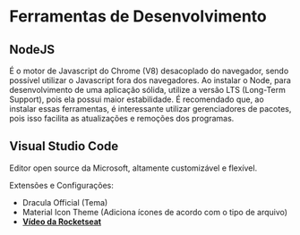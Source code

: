 # Ferramentas de Desenvolvimento

## NodeJS

É o motor de Javascript do Chrome (V8) desacoplado do navegador, sendo possível utilizar o Javascript fora dos navegadores. Ao instalar o Node, para desenvolvimento de uma aplicação sólida, utilize a versão LTS (Long-Term Support), pois ela possui maior estabilidade.
É recomendado que, ao instalar essas ferramentas, é interessante utilizar gerenciadores de pacotes, pois isso facilita as atualizações e remoções dos programas.

## Visual Studio Code

Editor open source da Microsoft, altamente customizável e flexível.

Extensões e Configurações:
* Dracula Official (Tema)
* Material Icon Theme (Adiciona ícones de acordo com o tipo de arquivo)
* [**Vídeo da Rocketseat**](https://www.youtube.com/watch?v=c7P03kkrEG8)